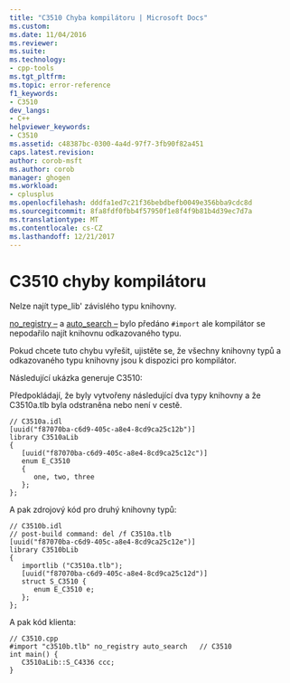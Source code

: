 ```yaml
---
title: "C3510 Chyba kompilátoru | Microsoft Docs"
ms.custom: 
ms.date: 11/04/2016
ms.reviewer: 
ms.suite: 
ms.technology:
- cpp-tools
ms.tgt_pltfrm: 
ms.topic: error-reference
f1_keywords:
- C3510
dev_langs:
- C++
helpviewer_keywords:
- C3510
ms.assetid: c48387bc-0300-4a4d-97f7-3fb90f82a451
caps.latest.revision: 
author: corob-msft
ms.author: corob
manager: ghogen
ms.workload:
- cplusplus
ms.openlocfilehash: dddfa1ed7c21f36bebdbefb0049e356bba9cdc8d
ms.sourcegitcommit: 8fa8fdf0fbb4f57950f1e8f4f9b81b4d39ec7d7a
ms.translationtype: MT
ms.contentlocale: cs-CZ
ms.lasthandoff: 12/21/2017
---
```

# <a name="compiler-error-c3510"></a>C3510 chyby kompilátoru
Nelze najít type_lib' závislého typu knihovny.  
  
 [no_registry –](../../preprocessor/no-registry.md) a [auto_search –](../../preprocessor/auto-search.md) bylo předáno `#import` ale kompilátor se nepodařilo najít knihovnu odkazovaného typu.  
  
 Pokud chcete tuto chybu vyřešit, ujistěte se, že všechny knihovny typů a odkazovaného typu knihovny jsou k dispozici pro kompilátor.  
  
 Následující ukázka generuje C3510:  
  
 Předpokládají, že byly vytvořeny následující dva typy knihovny a že C3510a.tlb byla odstraněna nebo není v cestě.  
  
```  
// C3510a.idl  
[uuid("f87070ba-c6d9-405c-a8e4-8cd9ca25c12b")]  
library C3510aLib  
{  
   [uuid("f87070ba-c6d9-405c-a8e4-8cd9ca25c12c")]  
   enum E_C3510  
   {  
      one, two, three  
   };  
};  
```  
  
 A pak zdrojový kód pro druhý knihovny typů:  
  
```  
// C3510b.idl  
// post-build command: del /f C3510a.tlb  
[uuid("f87070ba-c6d9-405c-a8e4-8cd9ca25c12e")]  
library C3510bLib  
{  
   importlib ("C3510a.tlb");  
   [uuid("f87070ba-c6d9-405c-a8e4-8cd9ca25c12d")]  
   struct S_C3510 {  
      enum E_C3510 e;  
   };  
};  
```  
  
 A pak kód klienta:  
  
```  
// C3510.cpp  
#import "c3510b.tlb" no_registry auto_search   // C3510  
int main() {  
   C3510aLib::S_C4336 ccc;  
}  
```